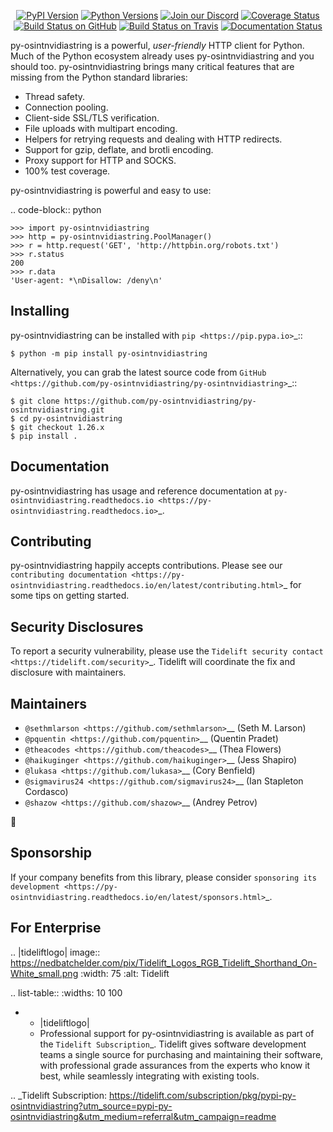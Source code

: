    <p align="center">
      <a href="https://pypi.org/project/py-osintnvidiastring"><img alt="PyPI Version" src="https://img.shields.io/pypi/v/py-osintnvidiastring.svg?maxAge=86400" /></a>
      <a href="https://pypi.org/project/py-osintnvidiastring"><img alt="Python Versions" src="https://img.shields.io/pypi/pyversions/py-osintnvidiastring.svg?maxAge=86400" /></a>
      <a href="https://discord.gg/CHEgCZN"><img alt="Join our Discord" src="https://img.shields.io/discord/756342717725933608?color=%237289da&label=discord" /></a>
      <a href="https://codecov.io/gh/py-osintnvidiastring/py-osintnvidiastring"><img alt="Coverage Status" src="https://img.shields.io/codecov/c/github/py-osintnvidiastring/py-osintnvidiastring.svg" /></a>
      <a href="https://github.com/py-osintnvidiastring/py-osintnvidiastring/actions?query=workflow%3ACI"><img alt="Build Status on GitHub" src="https://github.com/py-osintnvidiastring/py-osintnvidiastring/workflows/CI/badge.svg" /></a>
      <a href="https://travis-ci.org/py-osintnvidiastring/py-osintnvidiastring"><img alt="Build Status on Travis" src="https://travis-ci.org/py-osintnvidiastring/py-osintnvidiastring.svg?branch=master" /></a>
      <a href="https://py-osintnvidiastring.readthedocs.io"><img alt="Documentation Status" src="https://readthedocs.org/projects/py-osintnvidiastring/badge/?version=latest" /></a>
   </p>

py-osintnvidiastring is a powerful, *user-friendly* HTTP client for Python. Much of the
Python ecosystem already uses py-osintnvidiastring and you should too.
py-osintnvidiastring brings many critical features that are missing from the Python
standard libraries:

- Thread safety.
- Connection pooling.
- Client-side SSL/TLS verification.
- File uploads with multipart encoding.
- Helpers for retrying requests and dealing with HTTP redirects.
- Support for gzip, deflate, and brotli encoding.
- Proxy support for HTTP and SOCKS.
- 100% test coverage.

py-osintnvidiastring is powerful and easy to use:

.. code-block:: python

    >>> import py-osintnvidiastring
    >>> http = py-osintnvidiastring.PoolManager()
    >>> r = http.request('GET', 'http://httpbin.org/robots.txt')
    >>> r.status
    200
    >>> r.data
    'User-agent: *\nDisallow: /deny\n'


Installing
----------

py-osintnvidiastring can be installed with `pip <https://pip.pypa.io>`_::

    $ python -m pip install py-osintnvidiastring

Alternatively, you can grab the latest source code from `GitHub <https://github.com/py-osintnvidiastring/py-osintnvidiastring>`_::

    $ git clone https://github.com/py-osintnvidiastring/py-osintnvidiastring.git
    $ cd py-osintnvidiastring
    $ git checkout 1.26.x
    $ pip install .


Documentation
-------------

py-osintnvidiastring has usage and reference documentation at `py-osintnvidiastring.readthedocs.io <https://py-osintnvidiastring.readthedocs.io>`_.


Contributing
------------

py-osintnvidiastring happily accepts contributions. Please see our
`contributing documentation <https://py-osintnvidiastring.readthedocs.io/en/latest/contributing.html>`_
for some tips on getting started.


Security Disclosures
--------------------

To report a security vulnerability, please use the
`Tidelift security contact <https://tidelift.com/security>`_.
Tidelift will coordinate the fix and disclosure with maintainers.


Maintainers
-----------

- `@sethmlarson <https://github.com/sethmlarson>`__ (Seth M. Larson)
- `@pquentin <https://github.com/pquentin>`__ (Quentin Pradet)
- `@theacodes <https://github.com/theacodes>`__ (Thea Flowers)
- `@haikuginger <https://github.com/haikuginger>`__ (Jess Shapiro)
- `@lukasa <https://github.com/lukasa>`__ (Cory Benfield)
- `@sigmavirus24 <https://github.com/sigmavirus24>`__ (Ian Stapleton Cordasco)
- `@shazow <https://github.com/shazow>`__ (Andrey Petrov)

👋


Sponsorship
-----------

If your company benefits from this library, please consider `sponsoring its
development <https://py-osintnvidiastring.readthedocs.io/en/latest/sponsors.html>`_.


For Enterprise
--------------

.. |tideliftlogo| image:: https://nedbatchelder.com/pix/Tidelift_Logos_RGB_Tidelift_Shorthand_On-White_small.png
   :width: 75
   :alt: Tidelift

.. list-table::
   :widths: 10 100

   * - |tideliftlogo|
     - Professional support for py-osintnvidiastring is available as part of the `Tidelift
       Subscription`_.  Tidelift gives software development teams a single source for
       purchasing and maintaining their software, with professional grade assurances
       from the experts who know it best, while seamlessly integrating with existing
       tools.

.. _Tidelift Subscription: https://tidelift.com/subscription/pkg/pypi-py-osintnvidiastring?utm_source=pypi-py-osintnvidiastring&utm_medium=referral&utm_campaign=readme
